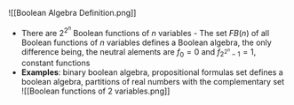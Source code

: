
![[Boolean Algebra Definition.png]]
- There are $2^{2^n}$ Boolean functions of $n$ variables - The set $FB(n)$ of all Boolean functions of $n$ variables defines a Boolean algebra, the only difference being, the neutral alements are $f_{0}=0$ and $f_{2^{2^n}-1}=1$, constant functions
- **Examples**: binary boolean algebra, propositional formulas set defines a boolean algebra, partitions of real numbers with the complementary set
![[Boolean functions of 2 variables.png]]